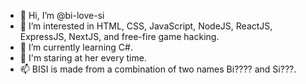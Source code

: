 - 👋 Hi, I’m @bi-love-si
- 👀 I’m interested in HTML, CSS, JavaScript, NodeJS, ReactJS, ExpressJS, NextJS, and free-fire game hacking.
- 🌱 I’m currently learning C#.
- 💞️ I'm staring at her every time.
- 📫 BISI is made from a combination of two names Bi???? and Si???.

<!---
bi-love-si/bi-love-si is a ✨ special ✨ repository because its `README.md` (this file) appears on your GitHub profile.
You can click the Preview link to take a look at your changes.
--->
